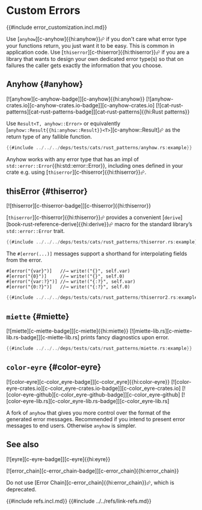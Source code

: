 # Custom Errors

{{#include error_customization.incl.md}}

Use [`anyhow`][c-anyhow]{{hi:anyhow}}⮳ if you don't care what error type your functions return, you just want it to be easy. This is common in application code. Use [`thiserror`][c-thiserror]{{hi:thiserror}}⮳ if you are a library that wants to design your own dedicated error type(s) so that on failures the caller gets exactly the information that you choose.

## Anyhow {#anyhow}

[![anyhow][c-anyhow-badge]][c-anyhow]{{hi:anyhow}}  [![anyhow-crates.io][c-anyhow-crates.io-badge]][c-anyhow-crates.io]  [![cat-rust-patterns][cat-rust-patterns-badge]][cat-rust-patterns]{{hi:Rust patterns}}

Use `Result<T, anyhow::Error>` or equivalently [`anyhow::Result{{hi:anyhow::Result}}<T>`][c-anyhow::Result]⮳ as the return type of any fallible function.

```rust
{{#include ../../../deps/tests/cats/rust_patterns/anyhow.rs:example}}
```

Anyhow works with any error type that has an impl of `std::error::Error`{{hi:std::error::Error}}, including ones defined in your crate e.g. using [`thiserror`][c-thiserror]{{hi:thiserror}}⮳.

## thisError {#thiserror}

[![thiserror][c-thiserror-badge]][c-thiserror]{{hi:thiserror}}

[`thiserror`][c-thiserror]{{hi:thiserror}}⮳ provides a convenient [`derive`][book-rust-reference-derive]{{hi:derive}}⮳ macro for the standard library’s `std::error::Error` trait.

```rust
{{#include ../../../deps/tests/cats/rust_patterns/thiserror.rs:example}}
```

The `#[error(...)]` messages support a shorthand for interpolating fields from the error.

```rust,compile_fail
#[error("{var}")]   //⟶ write!("{}", self.var)
#[error("{0}")]     //⟶ write!("{}", self.0)
#[error("{var:?}")] //⟶ write!("{:?}", self.var)
#[error("{0:?}")]   //⟶ write!("{:?}", self.0)
```

```rust
{{#include ../../../deps/tests/cats/rust_patterns/thiserror2.rs:example}}
```

## `miette` {#miette}

[![miette][c-miette-badge]][c-miette]{{hi:miette}}
[![miette-lib.rs][c-miette-lib.rs-badge]][c-miette-lib.rs] prints fancy diagnostics upon error.

```rust
{{#include ../../../deps/tests/cats/rust_patterns/miette.rs:example}}
```

## `color-eyre` {#color-eyre}

[![color-eyre][c-color_eyre-badge]][c-color_eyre]{{hi:color-eyre}}
[![color-eyre-crates.io][c-color_eyre-crates.io-badge]][c-color_eyre-crates.io]
[![color-eyre-github][c-color_eyre-github-badge]][c-color_eyre-github]
[![color-eyre-lib.rs][c-color_eyre-lib.rs-badge]][c-color_eyre-lib.rs]

A fork of `anyhow` that gives you more control over the format of the generated error messages. Recommended if you intend to present error messages to end users. Otherwise `anyhow` is simpler.

## See also

[![eyre][c-eyre-badge]][c-eyre]{{hi:eyre}}

[![error_chain][c-error_chain-badge]][c-error_chain]{{hi:error_chain}}

Do not use [Error Chain][c-error_chain]{{hi:error_chain}}⮳, which is deprecated.

{{#include refs.incl.md}}
{{#include ../../refs/link-refs.md}}
